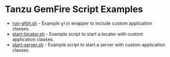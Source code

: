 <!--
  ~ Copyright 2023-2024 Broadcom. All rights reserved.
  ~ SPDX-License-Identifier: Apache-2.0
  -->

# Tanzu GemFire Script Examples

* [run-gfsh.sh](run-gfsh.sh) - Example `gfsh` wrapper to include custom application classes.
* [start-locator.sh](start-locator.sh) - Example script to start a locator with custom application classes.
* [start-server.sh](start-server.sh) - Example script to start a server with custom application classes.
